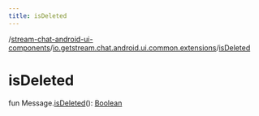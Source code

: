 ```yaml
---
title: isDeleted
---
```

/[stream-chat-android-ui-components](../index.md)/[io.getstream.chat.android.ui.common.extensions](index.md)/[isDeleted](isDeleted.md)  
  
  
  
# isDeleted  
fun Message.[isDeleted](isDeleted.md)(): [Boolean](https://kotlinlang.org/api/latest/jvm/stdlib/kotlin/-boolean/index.html)
